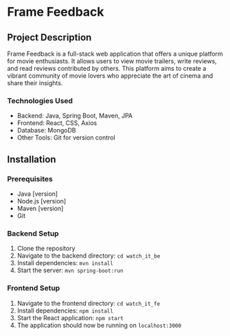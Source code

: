 # Frame Feedback

## Project Description
Frame Feedback is a full-stack web application that offers a unique platform for movie enthusiasts. It allows users to view movie trailers, write reviews, and read reviews contributed by others. This platform aims to create a vibrant community of movie lovers who appreciate the art of cinema and share their insights.

### Technologies Used
- Backend: Java, Spring Boot, Maven, JPA
- Frontend: React, CSS, Axios
- Database: MongoDB
- Other Tools: Git for version control

## Installation

### Prerequisites
- Java [version]
- Node.js [version]
- Maven [version]
- Git

### Backend Setup
1. Clone the repository
2. Navigate to the backend directory: `cd watch_it_be`
3. Install dependencies: `mvn install`
4. Start the server: `mvn spring-boot:run`

### Frontend Setup
1. Navigate to the frontend directory: `cd watch_it_fe`
2. Install dependencies: `npm install`
3. Start the React application: `npm start`
4. The application should now be running on `localhost:3000`
